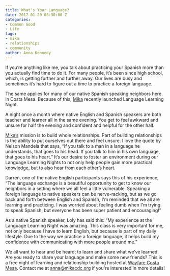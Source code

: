 ```yaml
---
title: What's Your Language?
date: 2017-01-20 08:30:00 Z
categories:
- Common Good
- Life
tags:
- mika
- relationships
- community
author: Anna Kennedy
---
```


If you’re anything like me, you talk about practicing your Spanish more than you actually find time to do it. For many people, it’s been since high school, which, is getting further and further away. Our lives are busy and sometimes it’s hard to figure out a time to practice a foreign language.

The same applies for many of our native Spanish speaking neighbors here in Costa Mesa. Because of this, [Mika](http://mikacdc.org) recently launched Language Learning Night.
<!-- more -->
A night once a month where native English and Spanish speakers are both teacher and learner all in the same evening.  You get to feel awkward and unsure for half the evening and confident and helpful for the other half.

[Mika’s](http://mikacdc.org) mission is to build whole relationships. Part of building relationships is the ability to put ourselves out there and feel unsure. I love the quote by Nelson Mandela that says, “If you talk to a man in a language he understands, that goes to his head. If you talk to him in his own language, that goes to his heart.” It’s our desire to foster an environment during our Language Learning Nights to not only help people gain more practical knowledge, but to also hear from each other’s heart.

Darren, one of the native English participants says this of his experience, “The language exchange is a beautiful opportunity to get to know our neighbors in a setting where we all feel a little vulnerable. Speaking a foreign language to native speakers can be nerve-racking, but as we go back and forth between English and Spanish, I'm reminded that we all are learning and practicing. I was worried about feeling dumb when I'm trying to speak Spanish, but everyone has been super patient and encouraging!”

As a native Spanish speaker, Loly has said this: “My experience at the Language Learning Night was amazing. This class is very important for me, not only because I have to learn English, but because is part of my daily lifestyle. Due to the way we practice a foreign language, it helps build my confidence with communicating with more people around me.”

We all want to hear and be heard; to learn and share what we’ve learned. Are you ready to share your language and make some new friends? This is a free night of learning and relationship building hosted at [Wayfare Costa Mesa](https://wayfare.io). Contact me at [anna@mikacdc.org](mailto:anna@mikacdc.org) if you're interested in more details!